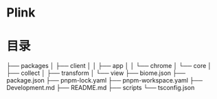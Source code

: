 # Plink

# 目录
├── packages
│   ├── client
│   │   ├── app
│   │   └── chrome
│   └── core
│       ├── collect
│       ├── transform
│       └── view
├── biome.json
├── package.json
├── pnpm-lock.yaml
├── pnpm-workspace.yaml
├── Development.md
├── README.md
├── scripts
└── tsconfig.json